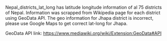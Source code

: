 Nepal_districts_lat_long has latitude longitude information of al 75 districts of Nepal. Information was scrapped from Wikipedia page for each district using GeoData API. The geo information for Jhapa district is incorrect, please use Google Maps to get correct lat-long for Jhapa. 

GeoData API link: https://www.mediawiki.org/wiki/Extension:GeoData#API
